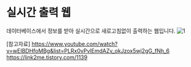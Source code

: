 # 실시간 출력 웹

데이터베이스에서 정보를 받아 실시간으로 새로고침없이 출력하는 웹입니다.
![1](https://user-images.githubusercontent.com/55800211/94454352-bd9c9f80-01ec-11eb-94c6-bd6c56357ac4.png)

[참고자료]
https://www.youtube.com/watch?v=wEIBDHfoMBg&list=PLRx0vPvlEmdAZv_okJzox5wj2gG_fNh_6
https://link2me.tistory.com/1139
